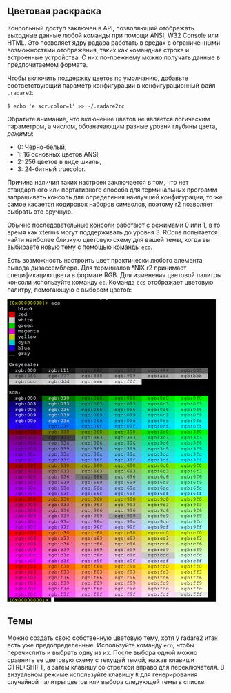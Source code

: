 ## Цветовая раскраска

Консольный доступ заключен в API, позволяющий отображать выходные данные любой команды при помощи ANSI, W32 Console или HTML. Это позволяет ядру радара работать в средах с ограниченными возможностями отображения, таких как командная строка и встроенные устройства. С них по-прежнему можно получать данные в предпочитаемом формате.

Чтобы включить поддержку цветов по умолчанию, добавьте соответствующий параметр конфигурации в конфигурационный файл `.radare2`:
```
$ echo 'e scr.color=1' >> ~/.radare2rc
```
Обратите внимание, что включение цветов не является логическим параметром, а числом, обозначающим разные уровни глубины цвета, *режимы*:

* 0: Черно-белый,
* 1: 16 основных цветов ANSI,
* 2: 256 цветов в виде шкалы,
* 3: 24-битный truecolor.

Причина наличия таких настроек заключается в том, что нет стандартного или портативного способа для терминальных программ запрашивать консоль для определения наилучшей конфигурации, то же самое касается кодировок наборов символов, поэтому r2 позволяет выбрать это вручную.

Обычно последовательные консоли работают с режимами 0 или 1, в то время как xterms могут поддерживать до уровня 3. RCons попытается найти наиболее близкую цветовую схему для вашей темы, когда вы выбираете новую тему с помощью команды `eco`.

Есть возможность настроить цвет практически любого элемента вывода дизассемблера. Для терминалов *NIX r2 принимает спецификацию цвета в формате RGB. Для изменения цветовой палитры консоли используйте команду `ec`. Команда `ecs` отображает цветовую палитру, помогающую с выбором цветов:

![img](r2pal.png)

## Темы

Можно создать свою собственную цветовую тему, хотя у radare2 итак есть уже предопределенные. Используйте команду `eco`, чтобы перечислить и выбрать одну из их. После выбора одной можно сравнить ее цветовую схему с текущей темой, нажав клавиши CTRL+SHIFT, а затем клавишу со стрелкой вправо для переключателя. В визуальном режиме используйте клавишу `R` для генерирования случайной палитры цветов или выбора следующей темы в списке.
